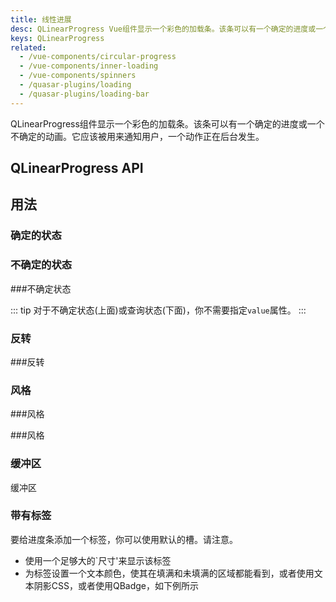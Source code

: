 ```yaml
---
title: 线性进展
desc: QLinearProgress Vue组件显示一个彩色的加载条。该条可以有一个确定的进度或一个不确定的动画。
keys: QLinearProgress
related:
  - /vue-components/circular-progress
  - /vue-components/inner-loading
  - /vue-components/spinners
  - /quasar-plugins/loading
  - /quasar-plugins/loading-bar
---
```


QLinearProgress组件显示一个彩色的加载条。该条可以有一个确定的进度或一个不确定的动画。它应该被用来通知用户，一个动作正在后台发生。

## QLinearProgress API

<doc-api file="QLinearProgress" />

## 用法

### 确定的状态
<doc-example title="已确定的状态" file="QLinearProgress/Determinate" />

### 不确定的状态
<doc-example title="不确定状态" file="QLinearProgress/Indeterminate" /> ###不确定状态

::: tip
对于不确定状态(上面)或查询状态(下面)，你不需要指定`value`属性。
:::

<doc-example title="查询状态" file="QLinearProgress/Query" />

### 反转

<doc-example title="反转进度方向" file="QLinearProgress/Reverse" /> ###反转

### 风格

<doc-example title="自定义高度" file="QLinearProgress/CustomHeight" /> ###风格

<doc-example title="标准尺寸" file="QLinearProgress/StandardSizes" /> ###风格

<doc-example title="条纹" file="QLinearProgress/Stripe" />

<doc-example title="深色背景下" file="QLinearProgress/OnDarkBackground" dark />

### 缓冲区

<doc-example title="缓冲区" file="QLinearProgress/Buffering" /> 缓冲区

### 带有标签

要给进度条添加一个标签，你可以使用默认的槽。请注意。
- 使用一个足够大的`尺寸'来显示该标签
- 为标签设置一个文本颜色，使其在填满和未填满的区域都能看到，或者使用文本阴影CSS，或者使用QBadge，如下例所示

<doc-example title="有一个标签" file="QLinearProgress/Label" />
